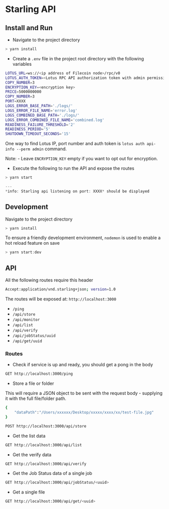 # Starling API

## Install and Run

- Navigate to the project directory

```js
> yarn install
```

- Create a `.env` file in the project root directory with the following variables

```bash
LOTUS_URL=ws://<ip address of Filecoin node>/rpc/v0
LOTUS_AUTH_TOKEN=<Lotus RPC API authorization token with admin permissions>
COPY_NUMBER=3
ENCRYPTION_KEY=<encryption key>
PRICE=5000000000
COPY_NUMBER=3
PORT=XXXX
LOGS_ERROR_BASE_PATH='./logs/'
LOGS_ERROR_FILE_NAME='error.log'
LOGS_COMBINED_BASE_PATH='./logs/'
LOGS_ERROR_COMBINED_FILE_NAME='combined.log'
READINESS_FAILURE_THRESHOLD='2'
READINESS_PERIOD='5'
SHUTDOWN_TIMEOUT_SECONDS='15'
```
One way to find Lotus IP, port number and auth token is `lotus auth api-info --perm admin` command.

Note: 
    - Leave `ENCRYPTION_KEY` empty if you want to opt out for encryption.

- Execute the following to run the API and expose the routes

```js
> yarn start

---
*info: Starling api listening on port: XXXX* should be displayed
```

## Development

Navigate to the project directory

```js
> yarn install
```

To ensure a friendly development environment, `nodemon` is used to enable a hot reload feature on save

```js
> yarn start:dev
```

## API

All the following routes require this header

```bash
Accept:application/vnd.starling+json; version=1.0
```

The routes will be exposed at: `http://localhost:3000`

- `/ping`
- `/api/store`
- `/api/monitor`
- `/api/list`
- `/api/verify`
- `/api/jobStatus/uuid`
- `/api/get/uuid`

### Routes

- Check if service is up and ready, you should get a pong in the body

```bash
GET http://localhost:3000/ping
```

- Store a file or folder

This will require a JSON object to be sent with the request body - supplying it with the full file/folder path.

```bash
{
    "dataPath":"/Users/xxxxxx/Desktop/xxxxx/xxxx/xx/test-file.jpg"
}
```

```bash
POST http://localhost:3000/api/store
```

- Get the list data

```bash
GET http://localhost:3000/api/list
```

- Get the verify data

```bash
GET http://localhost:3000/api/verify
```

- Get the Job Status data of a single job

```bash
GET http://localhost:3000/api/jobStatus/<uuid>
```

- Get a single file

```bash
GET http://localhost:3000/api/get/<uuid>
```
